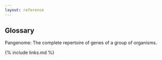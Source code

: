 ```yaml
---
layout: reference
---
```


## Glossary

Pangenome: The complete repertoire of genes of a group of organisms.

{% include links.md %}
